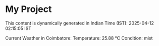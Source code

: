 # My Project

This content is dynamically generated in Indian Time (IST): 2025-04-12 02:15:05 IST


Current Weather in Coimbatore:
Temperature: 25.88 °C
Condition: mist
